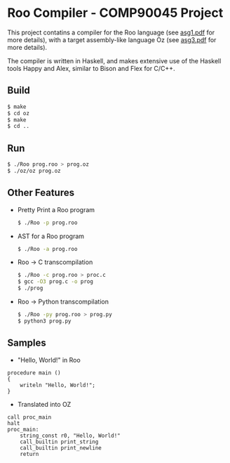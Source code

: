 # Roo Compiler - COMP90045 Project

This project contatins a compiler for the Roo language (see [asg1.pdf](https://github.com/jimbxb/comp90045-project/blob/master/spec/asg1.pdf) for more details), 
with a target assembly-like language Oz (see [asg3.pdf](https://github.com/jimbxb/comp90045-project/blob/master/spec/asg3.pdf) for more details).

The compiler is written in Haskell, and makes extensive use of the Haskell tools Happy and Alex, similar to Bison and Flex for C/C++.

## Build
```sh
$ make
$ cd oz
$ make
$ cd ..
```

## Run
```sh
$ ./Roo prog.roo > prog.oz
$ ./oz/oz prog.oz
```

## Other Features
* Pretty Print a Roo program

  ```sh
  $ ./Roo -p prog.roo
  ```
  
* AST for a Roo program

  ```sh
  $ ./Roo -a prog.roo
  ```
  
* Roo -> C transcompilation

  ```sh
  $ ./Roo -c prog.roo > proc.c
  $ gcc -O3 prog.c -o prog
  $ ./prog
  ```
  
* Roo -> Python transcompilation

  ```sh
  $ ./Roo -py prog.roo > prog.py
  $ python3 prog.py
  ```

## Samples

* "Hello, World!" in Roo
```
procedure main ()
{
    writeln "Hello, World!";
}
```

* Translated into OZ
```
call proc_main
halt
proc_main:
    string_const r0, "Hello, World!"
    call_builtin print_string
    call_builtin print_newline
    return
```
